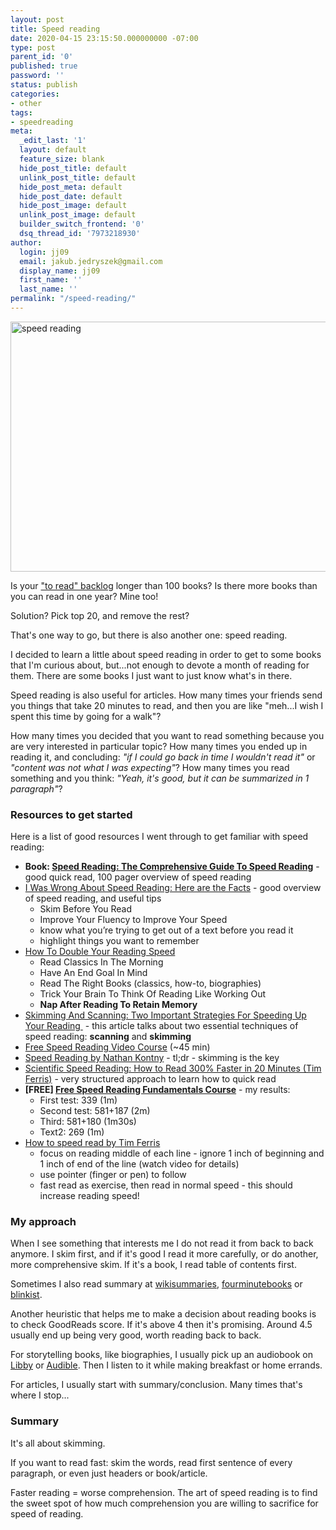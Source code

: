 ```yaml
---
layout: post
title: Speed reading
date: 2020-04-15 23:15:50.000000000 -07:00
type: post
parent_id: '0'
published: true
password: ''
status: publish
categories:
- other
tags:
- speedreading
meta:
  _edit_last: '1'
  layout: default
  feature_size: blank
  hide_post_title: default
  unlink_post_title: default
  hide_post_meta: default
  hide_post_date: default
  hide_post_image: default
  unlink_post_image: default
  builder_switch_frontend: '0'
  dsq_thread_id: '7973218930'
author:
  login: jj09
  email: jakub.jedryszek@gmail.com
  display_name: jj09
  first_name: ''
  last_name: ''
permalink: "/speed-reading/"
---
```

<p><img class="aligncenter size-full wp-image-19887" src="{{ site.baseurl }}/assets/2020/04/reading-fast.jpg" alt="speed reading" width="620" height="400" /></p>
<p>Is your <a href="https://www.goodreads.com/review/list/28888194?shelf=to-read">"to read" backlog</a> longer than 100 books? Is there more books than you can read in one year? Mine too!</p>
<p>Solution? Pick top 20, and remove the rest?</p>
<p>That's one way to go, but there is also another one: speed reading.</p>
<p>I decided to learn a little about speed reading in order to get to some books that I'm curious about, but...not enough to devote a month of reading for them. There are some books I just want to just know what's in there.</p>
<p>Speed reading is also useful for articles. How many times your friends send you things that take 20 minutes to read, and then you are like "meh...I wish I spent this time by going for a walk"?</p>
<p>How many times you decided that you want to read something because you are very interested in particular topic? How many times you ended up in reading it, and concluding: <em>"if I could go back in time I wouldn't read it"</em> or <em>"content was not what I was expecting"</em>? How many times you read something and you think: <em>"Yeah, it's good, but it can be summarized in 1 paragraph"</em>?</p>
<h3>Resources to get started</h3>
<p>Here is a list of good resources I went through to get familiar with speed reading:</p>
<ul style="font-weight: 400;">
<li data-aria-posinset="1" data-aria-level="1"><b><span data-contrast="auto">Book: </span></b><a href="https://amzn.to/3aexzGO"><b><span data-contrast="auto">Speed Reading: The Comprehensive Guide To Speed Reading</span></b></a> - good quick read, 100 pager overview of speed reading</li>
<li data-aria-posinset="2" data-aria-level="1"><a href="https://www.scotthyoung.com/blog/2015/01/19/speed-reading-redo/">I Was Wrong About Speed Reading: Here are the Facts</a><span data-contrast="auto"> </span>- good overview of speed reading, and useful tips
<ul>
<li data-aria-posinset="2" data-aria-level="1">Skim Before You Read</li>
<li data-aria-posinset="2" data-aria-level="1">Improve Your Fluency to Improve Your Speed</li>
<li data-aria-posinset="2" data-aria-level="1">know what you’re trying to get out of a text before you read it</li>
<li data-aria-posinset="2" data-aria-level="1">highlight things you want to remember</li>
</ul>
</li>
<li data-aria-posinset="2" data-aria-level="1"><a href="http://www.entrepreneurfinesse.com/how-to-double-your-reading-speed/">How To Double Your Reading Speed</a>
<ul>
<li data-aria-posinset="3" data-aria-level="1">Read Classics In The Morning</li>
<li data-aria-posinset="3" data-aria-level="1">Have An End Goal In Mind</li>
<li data-aria-posinset="3" data-aria-level="1">Read The Right Books (classics, how-to, biographies)</li>
<li data-aria-posinset="3" data-aria-level="1">Trick Your Brain To Think Of Reading Like Working Out</li>
<li data-aria-posinset="3" data-aria-level="1"><strong>Nap After Reading To Retain Memory</strong></li>
</ul>
</li>
<li data-aria-posinset="3" data-aria-level="1"><a href="http://www.howtolearn.com/2013/02/skimming-and-scanning-two-important-strategies-for-speeding-up-your-reading/"> Skimming And Scanning: Two Important Strategies For Speeding Up Your Reading </a> - this article talks about two essential techniques of speed reading: <strong>scanning</strong> and <strong>skimming</strong></li>
<li data-aria-posinset="3" data-aria-level="1"><a href="https://www.youtube.com/watch?v=RmQiOEC8UnM">Free Speed Reading Video Course</a><span data-contrast="auto"> (~45 min)</span></li>
<li data-aria-posinset="3" data-aria-level="1"><a href="https://m.signalvnoise.com/speed-reading-2ff843053cc6"><span data-contrast="auto">Speed Reading by Nathan Kontny</span></a><span data-contrast="auto"> - tl;dr - skimming is the key</span></li>
<li data-aria-posinset="3" data-aria-level="1"><a href="http://tim.blog/2009/07/30/speed-reading-and-accelerated-learning/"><span data-contrast="auto">Scientific Speed Reading: How to Read 300% Faster in 20 Minutes (Tim Ferris)</span></a><span data-contrast="auto"> - very structured approach to learn how to quick read</span></li>
<li data-aria-posinset="3" data-aria-level="1"><b><span data-contrast="auto">[FREE] </span></b><a href="http://www.irisreading.com/gift/"><b>Free Speed Reading Fundamentals Course</b></a> - my results:
<ul>
<li data-aria-posinset="1" data-aria-level="2"><span data-contrast="auto">First test: 339 (1m)</span></li>
<li data-aria-posinset="2" data-aria-level="2"><span data-contrast="auto">Second test: 581+187 (2m)</span></li>
<li data-aria-posinset="3" data-aria-level="2"><span data-contrast="auto">Third: 581+180 (1m30s)</span></li>
<li data-aria-posinset="4" data-aria-level="2"><span data-contrast="auto">Text2: 269 (1m)</span></li>
</ul>
</li>
<li data-aria-posinset="4" data-aria-level="2"><a href="https://www.youtube.com/watch?v=ZwEquW_Yij0">How to speed read by Tim Ferris</a>
<ul style="font-weight: 400;">
<li data-aria-posinset="4" data-aria-level="2">focus on reading middle of each line - ignore 1 inch of beginning and 1 inch of end of the line (watch video for details)</li>
<li data-aria-posinset="4" data-aria-level="2">use pointer (finger or pen) to follow</li>
<li data-aria-posinset="4" data-aria-level="2">fast read as exercise, then read in normal speed - this should increase reading speed!</li>
</ul>
</li>
</ul>
<h3>My approach</h3>
<p>When I see something that interests me I do not read it from back to back anymore. I skim first, and if it's good I read it more carefully, or do another, more comprehensive skim. If it's a book, I read table of contents first.</p>
<p>Sometimes I also read summary at <a href="http://www.wikisummaries.org">wikisummaries</a>, <a href="https://fourminutebooks.com">fourminutebooks</a> or <a href="https://www.blinkist.com/">blinkist</a>.</p>
<p>Another heuristic that helps me to make a decision about reading books is to check GoodReads score. If it's above 4 then it's promising. Around 4.5 usually end up being very good, worth reading back to back.</p>
<p>For storytelling books, like biographies, I usually pick up an audiobook on <a href="https://libbyapp.com/">Libby</a> or <a href="https://www.audible.com/">Audible</a>. Then I listen to it while making breakfast or home errands.</p>
<p>For articles, I usually start with summary/conclusion. Many times that's where I stop...</p>
<h3>Summary</h3>
<p>It's all about skimming.</p>
<p>If you want to read fast: skim the words, read first sentence of every paragraph, or even just headers or book/article.</p>
<p>Faster reading = worse comprehension. The art of speed reading is to find the sweet spot of how much comprehension you are willing to sacrifice for speed of reading.</p>
